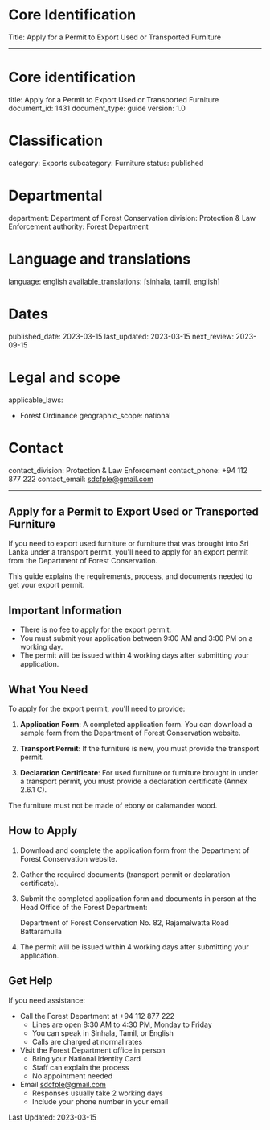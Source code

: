 # Core Identification
Title: Apply for a Permit to Export Used or Transported Furniture

---
# Core identification
title: Apply for a Permit to Export Used or Transported Furniture
document_id: 1431
document_type: guide
version: 1.0

# Classification
category: Exports
subcategory: Furniture
status: published

# Departmental
department: Department of Forest Conservation
division: Protection & Law Enforcement
authority: Forest Department

# Language and translations
language: english
available_translations: [sinhala, tamil, english]

# Dates
published_date: 2023-03-15
last_updated: 2023-03-15
next_review: 2023-09-15

# Legal and scope
applicable_laws:
 - Forest Ordinance
geographic_scope: national

# Contact
contact_division: Protection & Law Enforcement
contact_phone: +94 112 877 222
contact_email: sdcfple@gmail.com

---

## Apply for a Permit to Export Used or Transported Furniture

If you need to export used furniture or furniture that was brought into Sri Lanka under a transport permit, you'll need to apply for an export permit from the Department of Forest Conservation.

This guide explains the requirements, process, and documents needed to get your export permit.

## Important Information

- There is no fee to apply for the export permit.
- You must submit your application between 9:00 AM and 3:00 PM on a working day.
- The permit will be issued within 4 working days after submitting your application.

## What You Need

To apply for the export permit, you'll need to provide:

1. **Application Form**: A completed application form. You can download a sample form from the Department of Forest Conservation website.

2. **Transport Permit**: If the furniture is new, you must provide the transport permit.

3. **Declaration Certificate**: For used furniture or furniture brought in under a transport permit, you must provide a declaration certificate (Annex 2.6.1 C).

The furniture must not be made of ebony or calamander wood.

## How to Apply

1. Download and complete the application form from the Department of Forest Conservation website.

2. Gather the required documents (transport permit or declaration certificate).

3. Submit the completed application form and documents in person at the Head Office of the Forest Department:

   Department of Forest Conservation
   No. 82, Rajamalwatta Road
   Battaramulla

4. The permit will be issued within 4 working days after submitting your application.

## Get Help

If you need assistance:

- Call the Forest Department at +94 112 877 222
  - Lines are open 8:30 AM to 4:30 PM, Monday to Friday
  - You can speak in Sinhala, Tamil, or English
  - Calls are charged at normal rates
- Visit the Forest Department office in person
  - Bring your National Identity Card
  - Staff can explain the process
  - No appointment needed
- Email sdcfple@gmail.com
  - Responses usually take 2 working days
  - Include your phone number in your email

Last Updated: 2023-03-15